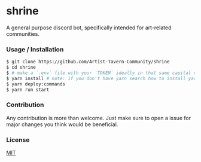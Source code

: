 # shrine
A general purpose discord bot, specifically intended for art-related communities.

### Usage / Installation

```bash
$ git clone https://github.com/Artist-Tavern-Community/shrine
$ cd shrine
$ # make a `.env` file with your `TOKEN` ideally in that same capital casing
$ yarn install # note: if you don't have yarn search how to install yarn
$ yarn deploy:commands
$ yarn run start
```
### Contribution

Any contribution is more than welcome. Just make sure to open a issue for major changes you think would be beneficial.

### License

[MIT](https://github.com/Artist-Tavern-Community/shrine/blob/main/LICENSE)